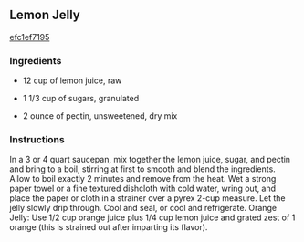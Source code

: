 ## Lemon Jelly

[efc1ef7195](http://www.food.com/recipe/lemon-jelly-353149)

### Ingredients

 - 12 cup of lemon juice, raw

 - 1 1/3 cup of sugars, granulated

 - 2 ounce of pectin, unsweetened, dry mix

### Instructions

In a 3 or 4 quart saucepan, mix together the lemon juice, sugar, and pectin and bring to a boil, stirring at first to smooth and blend the ingredients. Allow to boil exactly 2 minutes and remove from the heat. Wet a strong paper towel or a fine textured dishcloth with cold water, wring out, and place the paper or cloth in a strainer over a pyrex 2-cup measure. Let the jelly slowly drip through. Cool and seal, or cool and refrigerate. Orange Jelly: Use 1/2 cup orange juice plus 1/4 cup lemon juice and grated zest of 1 orange (this is strained out after imparting its flavor).